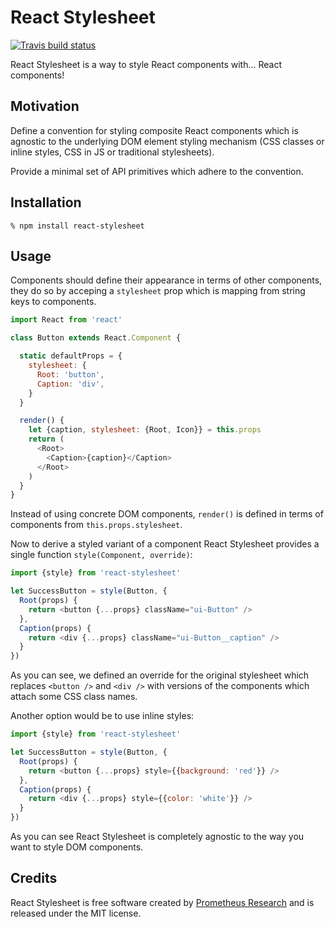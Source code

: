React Stylesheet
================

[![Travis build status](https://img.shields.io/travis/prometheusresearch/react-stylesheet/master.svg)](https://travis-ci.org/prometheusresearch/react-stylesheet)

React Stylesheet is a way to style React components with... React components!

## Motivation

Define a convention for styling composite React components which is agnostic to
the underlying DOM element styling mechanism (CSS classes or inline styles, CSS
in JS or traditional stylesheets).

Provide a minimal set of API primitives which adhere to the convention.

## Installation

```
% npm install react-stylesheet
```

## Usage

Components should define their appearance in terms of other components, they do
so by acceping a `stylesheet` prop which is mapping from string keys to
components.

```javascript
import React from 'react'

class Button extends React.Component {

  static defaultProps = {
    stylesheet: {
      Root: 'button',
      Caption: 'div',
    }
  }

  render() {
    let {caption, stylesheet: {Root, Icon}} = this.props
    return (
      <Root>
        <Caption>{caption}</Caption>
      </Root>
    )
  }
}
```

Instead of using concrete DOM components, `render()` is defined in terms of
components from `this.props.stylesheet`.

Now to derive a styled variant of a component React Stylesheet provides a single
function `style(Component, override)`:

```javascript
import {style} from 'react-stylesheet'

let SuccessButton = style(Button, {
  Root(props) {
    return <button {...props} className="ui-Button" />
  },
  Caption(props) {
    return <div {...props} className="ui-Button__caption" />
  }
})
```

As you can see, we defined an override for the original stylesheet which
replaces `<button />` and `<div />` with versions of the components which attach
some CSS class names.

Another option would be to use inline styles:

```javascript
import {style} from 'react-stylesheet'

let SuccessButton = style(Button, {
  Root(props) {
    return <button {...props} style={{background: 'red'}} />
  },
  Caption(props) {
    return <div {...props} style={{color: 'white'}} />
  }
})
```

As you can see React Stylesheet is completely agnostic to the way you want to
style DOM components.

## Credits

React Stylesheet is free software created by [Prometheus Research][] and is
released under the MIT license.

[Prometheus Research]: http://prometheusresearch.com
